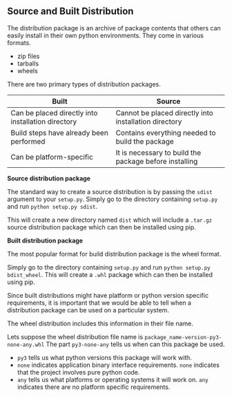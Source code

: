 
## Source and Built Distribution

The distribution package is an archive of package contents that others can easily install in their own python environments. They come in various formats. 
- zip files
- tarballs
- wheels

There are two primary types of distribution packages.

|Built           |Source                         |
|----------------|-------------------------------|
|Can be placed directly into installation directory|Cannot be placed directly into installation directory|
|Build steps have already been performed| Contains everything needed to build the package         |
|Can be platform-specific|It is necessary to build the package before installing|

**Source distribution package**

The standard way to create a source distribution is by passing the `sdist` argument to your `setup.py`. Simply go to the directory containing `setup.py` and run `python setup.py sdist`. 

This will create a new directory named `dist` which will include a `.tar.gz` source distribution package which can then be installed using pip. 

**Built distribution package**

The most popular format for build distribution package is the wheel format.  

Simply go to the directory containing `setup.py` and run `python setup.py bdist_wheel`. This will create a `.whl` package which can then be installed using pip. 

Since built distributions might have platform or python version specific requirements, it is important that we would be able to tell when a distribution package can be used on a particular system. 

The wheel distribution includes this information in their file name. 

Lets suppose the wheel distribution file name is `package_name-version-py3-none-any.whl`
The part `py3-none-any` tells us when can this package be used.
- `py3` tells us what python versions this package will work with. 
- `none` indicates application binary interface requirements. `none` indicates that the project involves pure python code.
- `any` tells us what platforms or operating systems it will work on. `any` indicates there are no platform specific requirements.
<!--stackedit_data:
eyJoaXN0b3J5IjpbLTExMDY0MzI4MzVdfQ==
-->